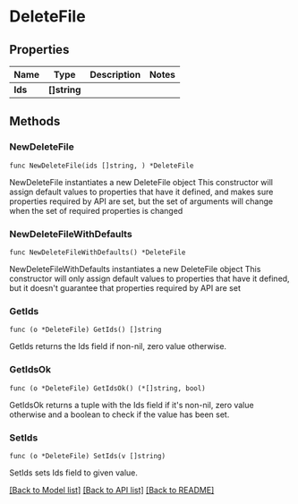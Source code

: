 # DeleteFile

## Properties

Name | Type | Description | Notes
------------ | ------------- | ------------- | -------------
**Ids** | **[]string** |  | 

## Methods

### NewDeleteFile

`func NewDeleteFile(ids []string, ) *DeleteFile`

NewDeleteFile instantiates a new DeleteFile object
This constructor will assign default values to properties that have it defined,
and makes sure properties required by API are set, but the set of arguments
will change when the set of required properties is changed

### NewDeleteFileWithDefaults

`func NewDeleteFileWithDefaults() *DeleteFile`

NewDeleteFileWithDefaults instantiates a new DeleteFile object
This constructor will only assign default values to properties that have it defined,
but it doesn't guarantee that properties required by API are set

### GetIds

`func (o *DeleteFile) GetIds() []string`

GetIds returns the Ids field if non-nil, zero value otherwise.

### GetIdsOk

`func (o *DeleteFile) GetIdsOk() (*[]string, bool)`

GetIdsOk returns a tuple with the Ids field if it's non-nil, zero value otherwise
and a boolean to check if the value has been set.

### SetIds

`func (o *DeleteFile) SetIds(v []string)`

SetIds sets Ids field to given value.



[[Back to Model list]](../README.md#documentation-for-models) [[Back to API list]](../README.md#documentation-for-api-endpoints) [[Back to README]](../README.md)


